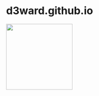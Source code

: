 # d3ward.github.io


<img height="180em" src="https://github-readme-stats.vercel.app/api?username=d3ward&show_icons=true&hide_border=true&&count_private=true&include_all_commits=true" />
